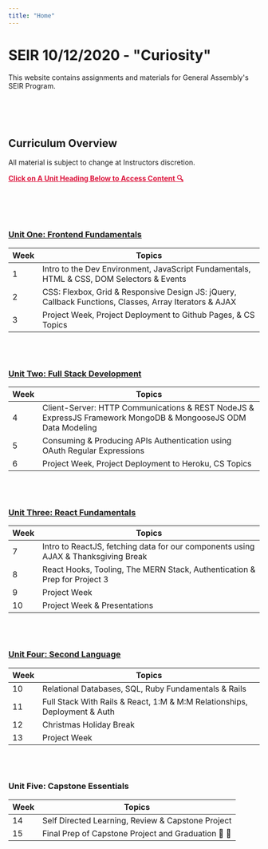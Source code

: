 ```yaml
---
title: "Home"
---
```


# SEIR 10/12/2020 - "Curiosity"

This website contains assignments and materials for General Assembly's SEIR Program. 


<br>
<br>
<br>


## Curriculum Overview

All material is subject to change at Instructors discretion.


<p style="color: crimson; text-decoration: underline"><b>Click on A Unit Heading Below to Access Content 🔍</b></p>

<br>
<br>
<br>


### [<u>Unit One: Frontend Fundamentals</u>](/frontend-fundamentals)

| Week  | Topics | 
| ----- | ------ |
| 1  | Intro to the Dev Environment, JavaScript Fundamentals, HTML & CSS, DOM Selectors & Events  |
| 2  | CSS: Flexbox, Grid & Responsive Design JS: jQuery, Callback Functions, Classes, Array Iterators & AJAX|
| 3  | Project Week, Project Deployment to Github Pages, & CS Topics |



<br>
<br>

### [<u>Unit Two: Full Stack Development</u>](/full-stack-development)

| Week  | Topics |
| ----- | ------ |
| 4  | Client-Server: HTTP Communications & REST NodeJS & ExpressJS Framework MongoDB & MongooseJS ODM Data Modeling |
| 5  | Consuming & Producing APIs Authentication using OAuth Regular Expressions |
| 6  | Project Week, Project Deployment to Heroku, CS Topics |


<br>
<br>

### [<u>Unit Three: React Fundamentals</u>](/react-fundamentals)

| Week  | Topics |
| ----- | ------ |
| 7 | Intro to ReactJS, fetching data for our components using AJAX & Thanksgiving Break |
| 8 | React Hooks, Tooling, The MERN Stack, Authentication & Prep for Project 3 |
| 9 | Project Week |
| 10 | Project Week & Presentations |


<br>
<br>

### [<u>Unit Four: Second Language</u>](/second-language)

| Week  | Topics |
| ----- | ------ |
| 10  | Relational Databases, SQL, Ruby Fundamentals & Rails |
| 11  | Full Stack With Rails & React, 1:M & M:M Relationships, Deployment & Auth |
| 12  | Christmas Holiday Break |
| 13  | Project Week |


<br>
<br>


### Unit Five: Capstone Essentials

| Week  | Topics |
| ----- | ------ |
| 14  | Self Directed Learning, Review & Capstone Project |
| 15  | Final Prep of Capstone Project and Graduation 🥳 🎉|
